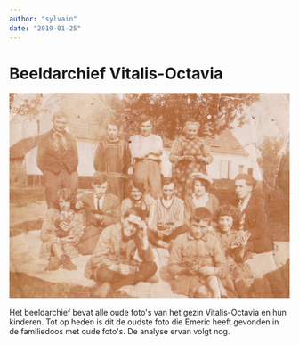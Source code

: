 ```yaml
---
author: "sylvain"
date: "2019-01-25"
---
```

# Beeldarchief Vitalis-Octavia

![](achtergrond.jpg)

Het beeldarchief bevat alle oude foto's van het gezin Vitalis-Octavia en hun kinderen. Tot op heden is dit de oudste foto die Emeric heeft gevonden in de familiedoos met oude foto's. De analyse ervan volgt nog. 

